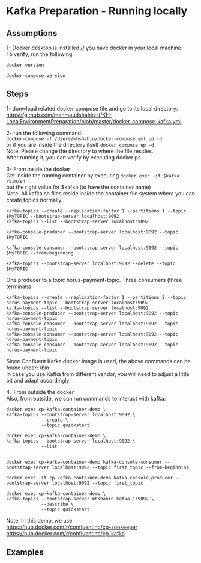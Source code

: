 # Kafka Preparation - Running locally




## Assumptions 
1- Docker desktop is installed // you have docker in your local machine.  
To verify, run the following:  
```
docker version  

docker-compose version   
```




## Steps
1- donwload related docker compose file and go to its local directory:  
https://github.com/mahmoudshahin-it/KH-LocalEnvironmentPreparation/blob/master/docker-compose-kafka.yml  

2- run the following command:  
```docker-compose -f /Users/mhshahin/docker-compose.yml up -d  ```   
or if you are inside the directory itself ``` docker compose up -d ```   
Note: Please change the directory to where the file resides.  
After running it, you can verify by executing docker ps.  

3- From inside the docker  
Get inside the running container by executing ```docker exec -it $kafka /bin/sh  ```  
put the right value for $kafka (to have the container name)  
Note: All kafka sh files reside inside the container file system where you can create topics normally.  

```kafka-topics --create --replication-factor 1 --partitions 1 --topic $MyTOPIC --bootstrap-server localhost:9092  ```  
```kafka-topics --list --bootstrap-server localhost:9092  ```  

``` kafka-console-producer --bootstrap-server localhost:9092 --topic $MyTOPIC ```

``` kafka-console-consumer --bootstrap-server localhost:9092 --topic $MyTOPIC --from-beginning ```

``` kafka-topics --bootstrap-server localhost:9092 --delete --topic $MyTOPIC ```


One producer to a topic horus-payment-topic.
Three consumers (three terminals)
```
kafka-topics --create --replication-factor 1 --partitions 2 --topic horus-payment-topic --bootstrap-server localhost:9092   
kafka-topics --list --bootstrap-server localhost:9092   
kafka-console-producer --bootstrap-server localhost:9092 --topic horus-payment-topic
kafka-console-consumer --bootstrap-server localhost:9092 --topic horus-payment-topic
kafka-console-consumer --bootstrap-server localhost:9092 --topic horus-payment-topic
kafka-console-consumer --bootstrap-server localhost:9092 --topic horus-payment-topic
```

Since Confluent Kafka docker image is used, the above commands can be found under: /bin  
In case you use Kafka from different vendor, you will need to adjust a little bit and adapt accordingly.

4- From outside the docker  
Also, from outside, we can run commands to interact with kafka:  

```
docker exec cp-kafka-container-demo \
kafka-topics --bootstrap-server localhost:9092 \
             --create \
             --topic quickstart  
```             
             
```
docker exec cp-kafka-container-demo \
kafka-topics --bootstrap-server localhost:9092 \
             --list  
             
 ```
 
 ```
 docker exec cp-kafka-container-demo kafka-console-consumer --bootstrap-server localhost:9092 --topic first_topic --from-beginning
 
 ```
 
 ```
 docker exec -it cp-kafka-container-demo kafka-console-producer --bootstrap-server localhost:9092 --topic first_topic

 ```
 
```
docker exec cp-kafka-container-demo \
kafka-topics --bootstrap-server mhshahin-kafka-1:9092 \
             --describe \
             --topic quickstart

```
  
  Note: In this demo, we use   
  https://hub.docker.com/r/confluentinc/cp-zookeeper  
  https://hub.docker.com/r/confluentinc/cp-kafka  
  
## Examples 
